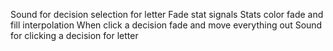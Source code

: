 Sound for decision selection for letter
Fade stat signals
Stats color fade and fill interpolation
When click a decision fade and move everything out
Sound for clicking a decision for letter
